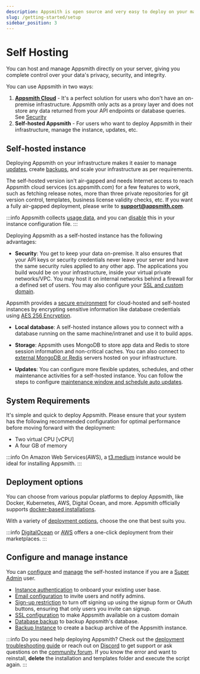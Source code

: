 ```yaml
---
description: Appsmith is open source and very easy to deploy on your machine.
slug: /getting-started/setup
sidebar_position: 3
---
```


# Self Hosting

You can host and manage Appsmith directly on your server, giving you complete control over your data's privacy, security, and integrity.

You can use Appsmith in two ways:

1. **[Appsmith Cloud](https://appsmith.com)** - It's a perfect solution for users who don't have an on-premise infrastructure. Appsmith only acts as a proxy layer and does not store any data returned from your API endpoints or database queries. See [Security](/product/security)
2. **Self-hosted Appsmith** - For users who want to deploy Appsmith in their infrastructure, manage the instance, updates, etc.


## Self-hosted instance

Deploying Appsmith on your infrastructure makes it easier to manage [updates](/getting-started/setup/instance-management), create [backups](/getting-started/setup/instance-management/appsmithctl), and scale your infrastructure as per requirements.

The self-hosted version isn't air-gapped and needs Internet access to reach Appsmith cloud services (cs.appsmith.com) for a few features to work, such as fetching release notes, more than three private repositories for git version control, templates, business license validity checks, etc. If you want a fully air-gapped deployment, please write to [**support@appsmith.com**](mailto:support@appsmith.com).

:::info
Appsmith collects [usage data](/product/telemetry), and you can [disable](/product/telemetry#disable-telemetry) this in your instance configuration file.
:::

Deploying Appsmith as a self-hosted instance has the following advantages:

- **Security**: You get to keep your data on-premise. It also ensures that your API keys or security credentials never leave your server and have the same security rules applied to any other app. The applications you build would be on your infrastructure, inside your virtual private networks/VPC. You may host it on internal networks behind a firewall for a defined set of users. You may also configure your [SSL and custom domain](/getting-started/setup/instance-configuration/custom-domain).

 Appsmith provides a [secure environment](/product/security) for cloud-hosted and self-hosted instances by encrypting sensitive information like database credentials using [AES 256 Encryption](https://en.wikipedia.org/wiki/Advanced\_Encryption\_Standard). 

- **Local database**: A self-hosted instance allows you to connect with a database running on the same machine/intranet and use it to build apps.

- **Storage**: Appsmith uses MongoDB to store app data and Redis to store session information and non-critical caches. You can also connect to [external MongoDB or Redis](/getting-started/setup/instance-configuration/custom-mongodb-redis) servers hosted on your infrastructure.

- **Updates**: You can configure more flexible updates, schedules, and other maintenance activities for a self-hosted instance. You can follow the steps to configure [maintenance window and schedule auto updates](/getting-started/setup/instance-management/maintenance-window).


## System Requirements

It's simple and quick to deploy Appsmith. Please ensure that your system has the following recommended configuration for optimal performance before moving forward with the deployment:

* Two virtual CPU \[vCPU]
* A four GB of memory

:::info
On Amazon Web Services(AWS), a [t3.medium](https://aws.amazon.com/ec2/instance-types/t3/) instance would be ideal for installing Appsmith.
:::


## Deployment options

You can choose from various popular platforms to deploy Appsmith, like Docker, Kubernetes, AWS, Digital Ocean, and more. Appsmith officially supports [docker-based installations](/getting-started/setup/installation-guides/docker/).

With a variety of [deployment options](./installation-guides/README.md), choose the one that best suits you.

:::info
[DigitalOcean](https://marketplace.digitalocean.com/apps/appsmith) or [AWS](https://aws.amazon.com/marketplace/seller-profile?id=f12088a7-c7be-46e5-8c5d-9cd7a16c8c1e) offers a one-click deployment from their marketplaces.
:::

## Configure and manage instance

You can [configure](/getting-started/setup/instance-configuration) and [manage](/getting-started/setup/instance-management) the self-hosted instance if you are a [Super Admin](/getting-started/setup/instance-configuration/admin-settings) user.

* [Instance authentication](/getting-started/setup/instance-configuration/authentication/) to onboard your existing user base.
* [Email configuration](/getting-started/setup/instance-configuration/email/) to invite users and notify admins.
* [Sign-up restriction](/getting-started/setup/instance-configuration/disable-user-signup) to turn off signing up using the signup form or OAuth buttons, ensuring that only users you invite can signup.
* [SSL configuration](/getting-started/setup/instance-configuration/custom-domain) to make Appsmith available on a custom domain
* [Database backup](/getting-started/setup/instance-management/appsmithctl#export-database) to backup Appsmith's database.
* [Backup Instance](/getting-started/setup/instance-management/appsmithctl#backup-appsmith-instance) to create a backup archive of the Appsmith instance.

:::info
Do you need help deploying Appsmith? Check out the [deployment troubleshooting guide](/help-and-support/troubleshooting-guide/deployment-errors) or reach out on [Discord](https://discord.com/invite/rBTTVJp) to get support or ask questions on the [community forum](https://community.appsmith.com/). If you know the error and want to reinstall, **delete** the installation and templates folder and execute the script again.
:::